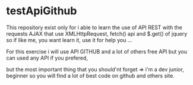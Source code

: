 # testApiGithub

This repository exist only for i able to learn the use of API REST with the requests AJAX that use XMLHttpRequest, fetch() api and $.get() of jquery so if like me, you want learn it, use it for help you ... 

For this exercise i will use API GITHUB and a lot of others free API  but you can used any API if you prefered,

but the most important thing that you should'nt forget  => i'm a dev junior, beginner so you will find a lot of best code on github and others site.
